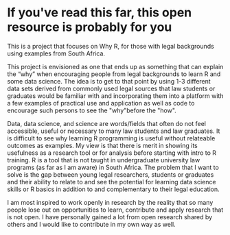 # If you've read this far, this open resource is probably for you  

This is a project that focuses on Why R, for those with legal backgrounds using examples from South Africa. 

This project is envisioned as one that ends up as something that can explain the “why” when encouraging people from legal backgrounds to learn R and some data science. The idea is to get to that point by using 1-3 different data sets derived from commonly used legal sources that law students or graduates would be familiar with and incorporating them into a platform with a few examples of practical use and application as well as code to encourage such persons to see the "why"before the "how".

Data, data science, and science are words/fields that often do not feel accessible, useful or necessary to many law students and law graduates. It is difficult to see why learning R programming is useful without relateable outcomes as examples. My view is that there is merit in showing its usefulness as a research tool or for analysis before starting with intro to R training. R is a tool that is not taught in undergraduate university law programs (as far as I am aware) in South Africa. The problem that I want to solve is the gap between young legal researchers, students or graduates and their ability to relate to and see the potential for learning data science skills or R basics in addition to and complementary to their legal education. 

I am most inspired to work openly in research by the reality that so many people lose out on opportunities to learn, contribute and apply research that is not open. I have personally gained a lot from open research shared by others and I would like to contribute in my own way as well. 

